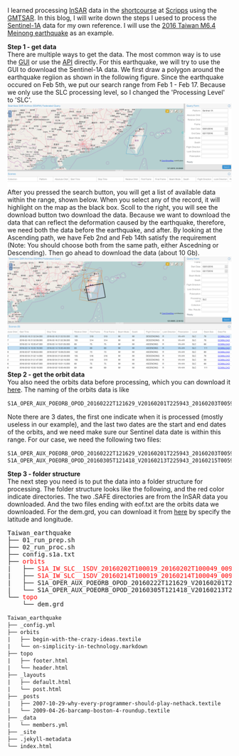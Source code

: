 I learned processing [InSAR](https://en.wikipedia.org/wiki/Interferometric_synthetic_aperture_radar) data in the [shortcourse](https://www.unavco.org/education/advancing-geodetic-skills/short-courses/2016/insar-gmtsar/insar-gmtsar.html) at [Scripps](https://scripps.ucsd.edu/) using the [GMTSAR](http://topex.ucsd.edu/gmtsar/). In this blog, I will write down the steps I uesed to process the [Sentinel-1A](https://en.wikipedia.org/wiki/Sentinel-1A) data for my own reference. I will use the [2016 Taiwan M6.4 Meinong earthquake](https://en.wikipedia.org/wiki/2016_Taiwan_earthquake) as an example.      

**Step 1 - get data**   
There are multiple ways to get the data. The most common way is to use the [GUI](http://web-services.unavco.org/brokered/ssara/gui) or use the [API](https://github.com/bakerunavco/SSARA) directly. For this earthquake, we will try to use the GUI to download the Sentinel-1A data. We first draw a polygon around the earthquake regiion as shown in the following figure. Since the earthquake occured on Feb 5th, we put our search range from Feb 1 - Feb 17. Because we only use the SLC processing level, so I changed the 'Processing Level' to 'SLC'.  
![alt text](./figures/figure_1.png "Search GUI")  
After you pressed the search button, you will get a list of available data within the range, shown below. When you select any of the record, it will highlight on the map as the black box. Scoll to the right, you will see the download button two download the data. Because we want to download the data that can reflect the deformation caused by the earthquake, therefore, we need both the data before the earthquake, and after. By looking at the Ascending path, we have Feb 2nd and Feb 14th satisfy the requirement (Note: You should choose both from the same path, either Ascedning or Descending). Then go ahead to download the data (about 10 Gb).     
![alt text](./figures/figure_2.png "Search results")   
**Step 2 - get the orbit data**  
You also need the orbits data before processing, which you can download it [here](https://www.unavco.org/data/imaging/sar/lts1/winsar/s1qc/aux_poeorb/). The naming of the orbits data is like

``` 
S1A_OPER_AUX_POEORB_OPOD_20160222T121629_V20160201T225943_20160203T005943.EOF
```  
Note there are 3 dates, the first one indicate when it is processed (mostly useless in our example), and the last two dates are the start and end dates of the orbits, and we need make sure our Sentinel data date is within this range. For our case, we need the following two files:  

```
S1A_OPER_AUX_POEORB_OPOD_20160222T121629_V20160201T225943_20160203T005943.EOF  
S1A_OPER_AUX_POEORB_OPOD_20160305T121418_V20160213T225943_20160215T005943.EOF
```  
**Step 3 - folder structure**  
The next step you need is to put the data into a folder structure for processing. The folder structure looks like the following, and the red color indicate directories. The two .SAFE directories are from the InSAR data you downloaded. And the two files ending with eof.txt are the orbits data we downloaded. For the dem.grd, you can download it from [here](http://topex.ucsd.edu/gmtsar/demgen/) by specify the latitude and longitude. 
 
<pre>
Taiwan_earthquake
├── 01_run_prep.sh
├── 02_run_proc.sh
├── config.s1a.txt
├── <font color="red">orbits</font>
|   ├── <font color="red">S1A_IW_SLC__1SDV_20160202T100019_20160202T100049_009766_00E469_C190.SAFE</font>
|   ├── <font color="red">S1A_IW_SLC__1SDV_20160214T100019_20160214T100049_009941_00E981_ABD9.SAFE</font>
|   ├── S1A_OPER_AUX_POEORB_OPOD_20160222T121629_V20160201T225943_20160203T005943.eof.txt
|   └── S1A_OPER_AUX_POEORB_OPOD_20160305T121418_V20160213T225943_20160215T005943.eof.txt
└── <font color="red">topo</font>
    └── dem.grd
</pre>

```
Taiwan_earthquake
├── _config.yml
├── orbits
|   ├── begin-with-the-crazy-ideas.textile
|   └── on-simplicity-in-technology.markdown
├── topo
|   ├── footer.html
|   └── header.html
├── _layouts
|   ├── default.html
|   └── post.html
├── _posts
|   ├── 2007-10-29-why-every-programmer-should-play-nethack.textile
|   └── 2009-04-26-barcamp-boston-4-roundup.textile
├── _data
|   └── members.yml
├── _site
├── .jekyll-metadata
└── index.html
 
```
